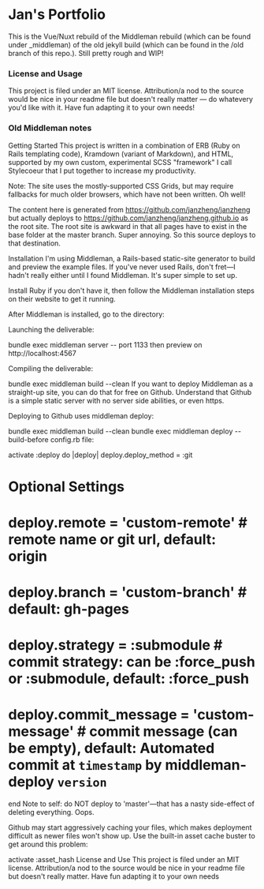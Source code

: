 
# Jan's Portfolio

This is the Vue/Nuxt rebuild of the Middleman rebuild (which can be found under \_middleman) of the old jekyll build (which can be found in the /old branch of this repo.). Still pretty rough and WIP!

### License and Usage

This project is filed under an MIT license. Attribution/a nod to the source would be nice in your readme file but doesn't really matter — do whatevery you'd like with it. Have fun adapting it to your own needs!



### Old Middleman notes

Getting Started
This project is written in a combination of ERB (Ruby on Rails templating code), Kramdown (variant of Markdown), and HTML, supported by my own custom, experimental SCSS "framework" I call Stylecoeur that I put together to increase my productivity.

Note: The site uses the mostly-supported CSS Grids, but may require fallbacks for much older browsers, which have not been written. Oh well!

The content here is generated from https://github.com/janzheng/janzheng but actually deploys to https://github.com/janzheng/janzheng.github.io as the root site. The root site is awkward in that all pages have to exist in the base folder at the master branch. Super annoying. So this source deploys to that destination.

Installation
I'm using Middleman, a Rails-based static-site generator to build and preview the example files. If you've never used Rails, don't fret—I hadn't really either until I found Middleman. It's super simple to set up.

Install Ruby if you don't have it, then follow the Middleman installation steps on their website to get it running.

After Middleman is installed, go to the directory:

Launching the deliverable:

  bundle exec middleman server -- port 1133
then preview on http://localhost:4567

Compiling the deliverable:

  bundle exec middleman build --clean
If you want to deploy Middleman as a straight-up site, you can do that for free on Github. Understand that Github is a simple static server with no server side abilities, or even https.

Deploying to Github uses middleman deploy:

  bundle exec middleman build --clean
  bundle exec middleman deploy --build-before
config.rb file:

activate :deploy do |deploy|
  deploy.deploy_method = :git
  # Optional Settings
  # deploy.remote   = 'custom-remote' # remote name or git url, default: origin
  # deploy.branch   = 'custom-branch' # default: gh-pages
  # deploy.strategy = :submodule      # commit strategy: can be :force_push or :submodule, default: :force_push
  # deploy.commit_message = 'custom-message'      # commit message (can be empty), default: Automated commit at `timestamp` by middleman-deploy `version`
end
Note to self: do NOT deploy to 'master'—that has a nasty side-effect of deleting everything. Oops.

Github may start aggressively caching your files, which makes deployment difficult as newer files won't show up. Use the built-in asset cache buster to get around this problem:

activate :asset_hash
License and Use
This project is filed under an MIT license. Attribution/a nod to the source would be nice in your readme file but doesn't really matter. Have fun adapting it to your own needs


